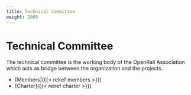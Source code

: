 ```yaml
---
title: Technical Committee
weight: 2000
---
```

# Technical Committee

The technical committee is the working body of the OpenRail Association which acts as bridge between the organization and the projects.

* [Members]({{< relref members >}})
* [Charter]({{< relref charter >}})

